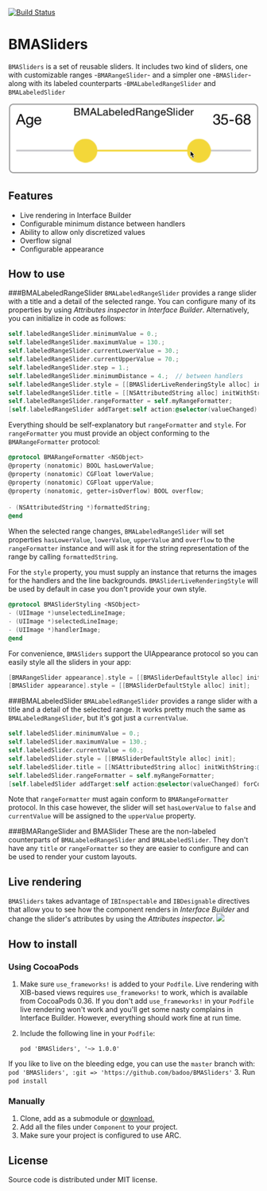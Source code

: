 [![Build Status](https://travis-ci.org/badoo/BMASliders.svg?branch=master)](https://travis-ci.org/badoo/BMASliders)

# BMASliders
`BMASliders` is a set of reusable sliders. It includes two kind of sliders, one with customizable ranges -`BMARangeSlider`- and a simpler one -`BMASlider`- along with its labeled counterparts -`BMALabeledRangeSlider` and `BMALabeledSlider`

<div align="center">
<img src="./demoimages/labeled-range-slider-movie.gif" />
</div>

## Features
- Live rendering in Interface Builder
- Configurable minimum distance between handlers
- Ability to allow only discretized values
- Overflow signal
- Configurable appearance

## How to use
###BMALabeledRangeSlider
`BMALabeledRangeSlider` provides a range slider with a title and a detail of the selected range. You can configure many of its properties by using *Attributes inspector* in *Interface Builder*. Alternatively, you can initialize in code as follows:

```objectivec
self.labeledRangeSlider.minimumValue = 0.;
self.labeledRangeSlider.maximumValue = 130.;
self.labeledRangeSlider.currentLowerValue = 30.;
self.labeledRangeSlider.currentUpperValue = 70.;
self.labeledRangeSlider.step = 1.;
self.labeledRangeSlider.minimumDistance = 4.;  // between handlers
self.labeledRangeSlider.style = [[BMASliderLiveRenderingStyle alloc] init];
self.labeledRangeSlider.title = [[NSAttributedString alloc] initWithString:@"My title"];
self.labeledRangeSlider.rangeFormatter = self.myRangeFormatter;
[self.labeledRangeSlider addTarget:self action:@selector(valueChanged) forControlEvents:UIControlEventValueChanged];
```

Everything should be self-explanatory but `rangeFormatter` and `style`. For `rangeFormatter` you must provide an object conforming to the `BMARangeFormatter` protocol:
```objectivec
@protocol BMARangeFormatter <NSObject>
@property (nonatomic) BOOL hasLowerValue;
@property (nonatomic) CGFloat lowerValue;
@property (nonatomic) CGFloat upperValue;
@property (nonatomic, getter=isOverflow) BOOL overflow;

- (NSAttributedString *)formattedString;
@end
```

When the selected range changes, `BMALabeledRangeSlider` will set properties `hasLowerValue`, `lowerValue`, `upperValue` and `overflow` to the `rangeFormatter` instance and will ask it for the string representation of the range by calling `formattedString`.

For the `style` property, you must supply an instance that returns the images for the handlers and the line backgrounds. `BMASliderLiveRenderingStyle` will be used by default in case you don't provide your own style.
```objectivec
@protocol BMASliderStyling <NSObject>
- (UIImage *)unselectedLineImage;
- (UIImage *)selectedLineImage;
- (UIImage *)handlerImage;
@end
```

For convenience, `BMASliders` support the UIAppearance protocol so you can easily style all the sliders in your app:
```objectivec
[BMARangeSlider appearance].style = [[BMASliderDefaultStyle alloc] init];
[BMASlider appearance].style = [[BMASliderDefaultStyle alloc] init];
```

###BMALabeledSlider
`BMALabeledRangeSlider` provides a range slider with a title and a detail of the selected range. It works pretty much the same as `BMALabeledRangeSlider`, but it's got just a `currentValue`.

```objectivec
self.labeledSlider.minimumValue = 0.;
self.labeledSlider.maximumValue = 130.;
self.labeledSlider.currentValue = 60.;
self.labeledSlider.style = [[BMASliderDefaultStyle alloc] init];
self.labeledSlider.title = [[NSAttributedString alloc] initWithString:@"My title"];
self.labeledSlider.rangeFormatter = self.myRangeFormatter;
[self.labeledSlider addTarget:self action:@selector(valueChanged) forControlEvents:UIControlEventValueChanged];
```

Note that `rangeFormatter` must again conform to `BMARangeFormatter` protocol. In this case however, the slider will set `hasLowerValue` to `false` and `currentValue` will be assigned to the `upperValue` property.

###BMARangeSlider and BMASlider
These are the non-labeled counterparts of `BMALabeledRangeSlider` and `BMALabeledSlider`. They don't have any `title` or `rangeFormatter` so they are easier to configure and can be used to render your custom layouts.

## Live rendering
`BMASliders` takes advantage of `IBInspectable` and `IBDesignable` directives that allow you to see how the component renders in *Interface Builder* and change the slider's attributes by using the *Attributes inspector*.
<img src="./demoimages/live-rendering.png" />

## How to install
### Using CocoaPods

1. Make sure `use_frameworks!` is added to your `Podfile`. Live rendering with XIB-based views requires `use_frameworks!` to work, which is available from CocoaPods 0.36. If you don't add `use_frameworks!` in your `Podfile` live rendering won't work and you'll get some nasty complains in Interface Builder. However, everything should work fine at run time.

2. Include the following line in your `Podfile`:
    ```
    pod 'BMASliders', '~> 1.0.0' 
    ```
If you like to live on the bleeding edge, you can use the `master` branch with:
    ```
    pod 'BMASliders', :git => 'https://github.com/badoo/BMASliders'
    ```
3. Run `pod install`

### Manually

1. Clone, add as a submodule or [download.](https://github.com/badoo/BMASliders/archive/master.zip)
2. Add all the files under `Component` to your project.
3. Make sure your project is configured to use ARC.

## License
Source code is distributed under MIT license.
